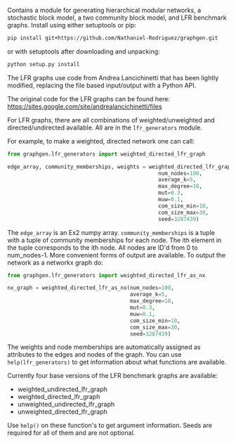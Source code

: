 Contains a module for generating hierarchical modular networks, a stochastic block model, a two community block model, and LFR benchmark graphs. Install using either setuptools or pip:

```bash
pip install git+https://github.com/Nathaniel-Rodriguez/graphgen.git
``` 

or with setuptools after downloading and unpacking:

```bash
python setup.py install
```

The LFR graphs use code from Andrea Lancichinetti that has been lightly modified, replacing the file based input/output with a Python API.

The original code for the LFR graphs can be found here:
	https://sites.google.com/site/andrealancichinetti/files

For LFR graphs, there are all combinations of weighted/unweighted and directed/undirected available. All are in the `lfr_generators` module.

For example, to make a weighted, directed network one can call:

```python
from graphgen.lfr_generators import weighted_directed_lfr_graph

edge_array, community_memberships, weights = weighted_directed_lfr_graph(
                                                num_nodes=100, 
                                                average_k=5, 
                                                max_degree=10, 
                                                mut=0.3, 
                                                muw=0.1, 
                                                com_size_min=10, 
                                                com_size_max=30, 
                                                seed=3287439)
```

The `edge_array` is an Ex2 numpy array. `community_memberships` is a tuple with a tuple of community memberships for each node. The ith element in the tuple corresponds to the ith node. All nodes are ID'd from 0 to num_nodes-1. More convenient forms of output are available. To output the network as a networkx graph do:

```python
from graphgen.lfr_generators import weighted_directed_lfr_as_nx

nx_graph = weighted_directed_lfr_as_nx(num_nodes=100, 
                                       average_k=5, 
                                       max_degree=10, 
                                       mut=0.3, 
                                       muw=0.1, 
                                       com_size_min=10, 
                                       com_size_max=30, 
                                       seed=3287439)                                       
```

The weights and node memberships are automatically assigned as attributes to the edges and nodes of the graph. You can use `help(lfr_generators)` to get information about what functions are available.

Currently four base versions of the LFR benchmark graphs are available:

- weighted_undirected_lfr_graph
- weighted_directed_lfr_graph
- unweighted_undirected_lfr_graph
- unweighted_directed_lfr_graph

Use `help()` on these function's to get argument information. Seeds are required for all of them and are not optional.